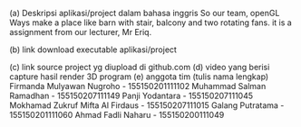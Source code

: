 (a) Deskripsi aplikasi/project dalam bahasa inggris
So our team, openGL Ways make a place like barn with stair, balcony and two rotating fans. it is a assignment from our lecturer, Mr Eriq.
 
(b) link download executable aplikasi/project
 
(c) link source project yg diupload di github.com 
(d) video yang berisi capture hasil render 3D program
(e) anggota tim (tulis nama lengkap)
Firmanda Mulyawan Nugroho - 155150201111102
Muhammad Salman Ramadhan - 155150207111149
Panji Yodantara - 155150207111045
Mokhamad Zukruf Mifta Al Firdaus - 155150207111015
Galang Putratama - 155150201111060
Ahmad Fadli Naharu - 155150200111049
